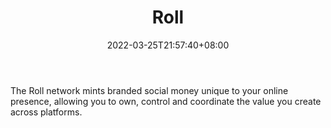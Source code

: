 ﻿---
weight: 
title: "Roll"
description: "The Roll network mints branded social money unique to your online presence, allowing you to own, control and coordinate the value you create across platforms."
date: 2022-03-25T21:57:40+08:00
lastmod: 2022-03-25T16:45:40+08:00
draft: false
authors: ["Metabd"]
featuredImage: "616.jpg"
link: "https://tryroll.com/"
tags: ["Roll","创作者经济"]
categories: ["navigation"]
navigation: ["创作者经济"]
lightgallery: true
toc: true
pinned: false
recommend: false
recommend1: false
---
The Roll network mints branded social money unique to your online presence, allowing you to own, control and coordinate the value you create across platforms.
